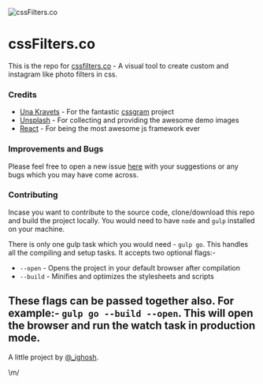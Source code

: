 ![cssFilters.co](https://raw.github.com/ghosh/cssFilters/master/build/images/cssfilters.jpg)

# cssFilters.co

This is the repo for [cssfilters.co](http://www.cssFilters.co) - A visual tool to create custom and instagram like photo filters in css.

### Credits

* [Una Kravets](https://twitter.com/Una) - For the fantastic [cssgram](https://github.com/una/CSSgram) project
* [Unsplash](https://unsplash.com/) - For collecting and providing the awesome demo images
* [React](https://facebook.github.io/react/) - For being the most awesome js framework ever

### Improvements and Bugs

Please feel free to open a new issue [here](https://github.com/Ghosh/cssFilters/issues) with your suggestions or any bugs which you may have come across.

### Contributing

Incase you want to contribute to the source code, clone/download this repo and build the project locally. You would need to have `node` and `gulp` installed on your machine.

There is only one gulp task which you would need - `gulp go`. This handles all the compiling and setup tasks. It accepts two optional flags:-
* `--open` - Opens the project in your default browser after compilation
* `--build` - Minifies and optimizes the stylesheets and scripts

These flags can be passed together also. For example:- `gulp go --build --open`. This will open the browser and run the watch task in production mode.
-

A little project by [@_ighosh](http://twitter.com/_ighosh).

\m/
